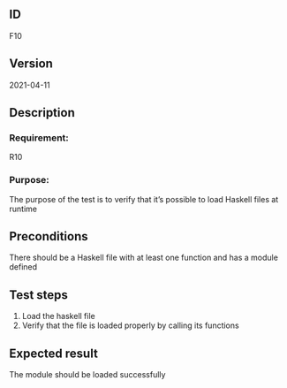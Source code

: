 ## ID

F10

## Version

2021-04-11

## Description

### Requirement: 
R10

### Purpose:

The purpose of the test is to verify that it’s possible to load Haskell files at runtime

## Preconditions
There should be a Haskell file with at least one function and has a module defined

## Test steps

1. Load the haskell file
2. Verify that the file is loaded properly by calling its functions

## Expected result

The module should be loaded successfully
